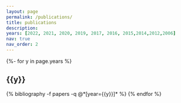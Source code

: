 ```yaml
---
layout: page
permalink: /publications/
title: publications
description: 
years: [2022, 2021, 2020, 2019, 2017, 2016, 2015,2014,2012,2006]
nav: true
nav_order: 2
---
```

<!-- _pages/publications.md -->
<div class="publications">

{%- for y in page.years %}
  <h2 class="year">{{y}}</h2>
  {% bibliography -f papers -q @*[year={{y}}]* %}
{% endfor %}

</div>
